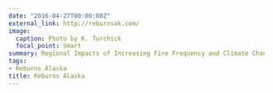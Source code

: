 ```yaml
---
date: "2016-04-27T00:00:00Z"
external_link: http://reburnsak.com/
image:
  caption: Photo by K. Turchick
  focal_point: Smart
summary: Regional Impacts of Increasing Fire Frequency and Climate Change on Carbon Dynamics and Species Composition
tags:
- Reburns Alaska
title: Reburns Alaska 
---
```

